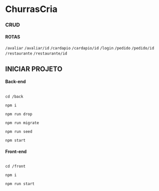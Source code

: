 # ChurrasCria

### CRUD


#### ROTAS

```/avaliar```
```/avaliar/id```
```/cardapio```
```/cardapio/id```
```/login```
```/pedido```
```/pedido/id```
```/restaurante```
```/restaurante/id```


## INICIAR PROJETO


#### Back-end

``````

cd /back

npm i

npm run drop

npm run migrate

npm run seed

npm start

``````


#### Front-end

``````

cd /front

npm i

npm run start
``````
